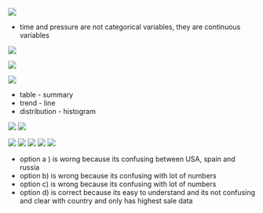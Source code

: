 ![](2023-07-09-23-48-13.png)

-  time and pressure are not categorical variables, they are continuous variables

![](2023-07-09-23-57-47.png)

![](2023-07-10-00-00-24.png)

![](2023-07-10-00-00-39.png)
- table - summary
- trend - line
- distribution - histogram

![](2023-07-10-00-05-53.png)
![](image.jpg)

![](2023-07-10-00-18-53.png)
![](2023-07-10-00-19-16.png)
![](2023-07-10-00-19-42.png)
![](2023-07-10-00-19-56.png)
![](2023-07-10-00-21-13.png)
- option a ) is worng because its confusing between USA, spain and russia
- option b) is wrong because its confusing with lot of numbers
- option c) is wrong because its confusing with lot of numbers
- option d) is correct because its easy to understand and its not confusing and clear with country and  only has highest sale data